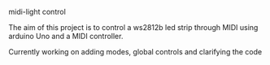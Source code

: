 midi-light control

The aim of this project is to control a ws2812b led strip through MIDI using arduino Uno and a MIDI controller.

Currently working on adding modes, global controls and clarifying the code
